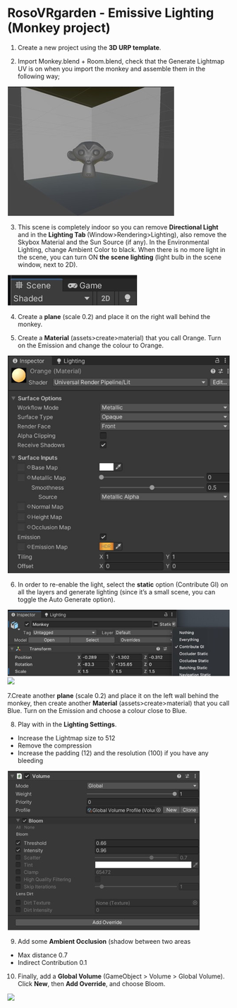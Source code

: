 # RosoVRgarden - Emissive Lighting (Monkey project)

1. Create a new project using the <b>3D URP template</b>.<span class="Apple-converted-space"> </span></p>

2. Import Monkey.blend + Room.blend, check that the Generate Lightmap UV is on when you import the monkey and assemble them in the following way;</p>

<p align="left"><img src="images/monkey01.jpg"/></p>

3. This scene is completely indoor so you can remove <b>Directional Light </b>and in the <b>Lighting Tab </b>(Window&gt;Rendering&gt;Lighting), also remove the Skybox Material and the Sun Source (if any). In the Environmental Lighting, change Ambient Color to black. When there is no more light in the scene, you can turn ON <b>the scene lighting</b> (light bulb in the scene window, next to 2D).

<p align="left"><img src="images/monkey02.jpg"/></p>

4. Create a <b>plane</b> (scale 0.2) and place it on the right wall behind the monkey.</p>

5. Create a <b>Material</b> (assets&gt;create&gt;material) that you call Orange. Turn on the Emission and change the colour to Orange.

<p align="left"><img src="images/monkey03.jpg"/></p>

6. In order to re-enable the light, select the <b>static</b> option (Contribute GI) on all the layers and generate lighting (since it’s a small scene, you can toggle the Auto Generate option).<br>

<p align="left"><img src="images/monkey04.jpg"/>
<img src="images/monkey05.png"/></p>

7.Create another <b>plane</b> (scale 0.2) and place it on the left wall behind the monkey, then create another <b>Material</b> (assets&gt;create&gt;material) that you call Blue. Turn on the Emission and choose a colour close to Blue.

8. Play with in the <b>Lighting Settings</b>.
- Increase the Lightmap size to 512<br>
- Remove the compression <br>
- Increase the padding (12) and the resolution (100) if you have any bleeding

<p align="left"><img src="images/monkey07.jpg"/></p>

9. Add some <b>Ambient Occlusion</b> (shadow between two areas
- Max distance 0.7
- Indirect Contribution 0.1

10. Finally, add a <b>Global Volume</b> (GameObject &gt; Volume &gt; Global Volume).
Click <b>New</b>, then <b>Add Override</b>, and choose Bloom.</p>

<p align="left"><img src="images/monkey08.jpg"/></p>

